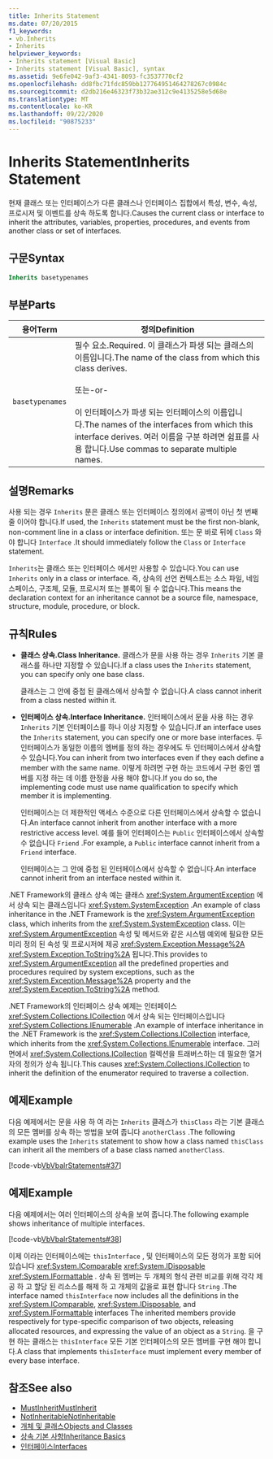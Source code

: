 ```yaml
---
title: Inherits Statement
ms.date: 07/20/2015
f1_keywords:
- vb.Inherits
- Inherits
helpviewer_keywords:
- Inherits statement [Visual Basic]
- Inherits statement [Visual Basic], syntax
ms.assetid: 9e6fe042-9af3-4341-8093-fc3537770cf2
ms.openlocfilehash: dd8fbc71fdc859bb127764951464278267c0984c
ms.sourcegitcommit: d2db216e46323f73b32ae312c9e4135258e5d68e
ms.translationtype: MT
ms.contentlocale: ko-KR
ms.lasthandoff: 09/22/2020
ms.locfileid: "90875233"
---
```

# <a name="inherits-statement"></a><span data-ttu-id="959ad-102">Inherits Statement</span><span class="sxs-lookup"><span data-stu-id="959ad-102">Inherits Statement</span></span>

<span data-ttu-id="959ad-103">현재 클래스 또는 인터페이스가 다른 클래스나 인터페이스 집합에서 특성, 변수, 속성, 프로시저 및 이벤트를 상속 하도록 합니다.</span><span class="sxs-lookup"><span data-stu-id="959ad-103">Causes the current class or interface to inherit the attributes, variables, properties, procedures, and events from another class or set of interfaces.</span></span>  
  
## <a name="syntax"></a><span data-ttu-id="959ad-104">구문</span><span class="sxs-lookup"><span data-stu-id="959ad-104">Syntax</span></span>  
  
```vb  
Inherits basetypenames  
```  
  
## <a name="parts"></a><span data-ttu-id="959ad-105">부분</span><span class="sxs-lookup"><span data-stu-id="959ad-105">Parts</span></span>  
  
|<span data-ttu-id="959ad-106">용어</span><span class="sxs-lookup"><span data-stu-id="959ad-106">Term</span></span>|<span data-ttu-id="959ad-107">정의</span><span class="sxs-lookup"><span data-stu-id="959ad-107">Definition</span></span>|  
|---|---|  
|`basetypenames`|<span data-ttu-id="959ad-108">필수 요소.</span><span class="sxs-lookup"><span data-stu-id="959ad-108">Required.</span></span> <span data-ttu-id="959ad-109">이 클래스가 파생 되는 클래스의 이름입니다.</span><span class="sxs-lookup"><span data-stu-id="959ad-109">The name of the class from which this class derives.</span></span><br /><br /> <span data-ttu-id="959ad-110">또는</span><span class="sxs-lookup"><span data-stu-id="959ad-110">-or-</span></span><br /><br /> <span data-ttu-id="959ad-111">이 인터페이스가 파생 되는 인터페이스의 이름입니다.</span><span class="sxs-lookup"><span data-stu-id="959ad-111">The names of the interfaces from which this interface derives.</span></span> <span data-ttu-id="959ad-112">여러 이름을 구분 하려면 쉼표를 사용 합니다.</span><span class="sxs-lookup"><span data-stu-id="959ad-112">Use commas to separate multiple names.</span></span>|  
  
## <a name="remarks"></a><span data-ttu-id="959ad-113">설명</span><span class="sxs-lookup"><span data-stu-id="959ad-113">Remarks</span></span>  

 <span data-ttu-id="959ad-114">사용 되는 경우 `Inherits` 문은 클래스 또는 인터페이스 정의에서 공백이 아닌 첫 번째 줄 이어야 합니다.</span><span class="sxs-lookup"><span data-stu-id="959ad-114">If used, the `Inherits` statement must be the first non-blank, non-comment line in a class or interface definition.</span></span> <span data-ttu-id="959ad-115">또는 문 바로 뒤에 `Class` 와 야 합니다 `Interface` .</span><span class="sxs-lookup"><span data-stu-id="959ad-115">It should immediately follow the `Class` or `Interface` statement.</span></span>  
  
 <span data-ttu-id="959ad-116">`Inherits`는 클래스 또는 인터페이스 에서만 사용할 수 있습니다.</span><span class="sxs-lookup"><span data-stu-id="959ad-116">You can use `Inherits` only in a class or interface.</span></span> <span data-ttu-id="959ad-117">즉, 상속의 선언 컨텍스트는 소스 파일, 네임 스페이스, 구조체, 모듈, 프로시저 또는 블록이 될 수 없습니다.</span><span class="sxs-lookup"><span data-stu-id="959ad-117">This means the declaration context for an inheritance cannot be a source file, namespace, structure, module, procedure, or block.</span></span>  
  
## <a name="rules"></a><span data-ttu-id="959ad-118">규칙</span><span class="sxs-lookup"><span data-stu-id="959ad-118">Rules</span></span>  
  
- <span data-ttu-id="959ad-119">**클래스 상속.**</span><span class="sxs-lookup"><span data-stu-id="959ad-119">**Class Inheritance.**</span></span> <span data-ttu-id="959ad-120">클래스가 문을 사용 하는 경우 `Inherits` 기본 클래스를 하나만 지정할 수 있습니다.</span><span class="sxs-lookup"><span data-stu-id="959ad-120">If a class uses the `Inherits` statement, you can specify only one base class.</span></span>  
  
     <span data-ttu-id="959ad-121">클래스는 그 안에 중첩 된 클래스에서 상속할 수 없습니다.</span><span class="sxs-lookup"><span data-stu-id="959ad-121">A class cannot inherit from a class nested within it.</span></span>  
  
- <span data-ttu-id="959ad-122">**인터페이스 상속.**</span><span class="sxs-lookup"><span data-stu-id="959ad-122">**Interface Inheritance.**</span></span> <span data-ttu-id="959ad-123">인터페이스에서 문을 사용 하는 경우 `Inherits` 기본 인터페이스를 하나 이상 지정할 수 있습니다.</span><span class="sxs-lookup"><span data-stu-id="959ad-123">If an interface uses the `Inherits` statement, you can specify one or more base interfaces.</span></span> <span data-ttu-id="959ad-124">두 인터페이스가 동일한 이름의 멤버를 정의 하는 경우에도 두 인터페이스에서 상속할 수 있습니다.</span><span class="sxs-lookup"><span data-stu-id="959ad-124">You can inherit from two interfaces even if they each define a member with the same name.</span></span> <span data-ttu-id="959ad-125">이렇게 하려면 구현 하는 코드에서 구현 중인 멤버를 지정 하는 데 이름 한정을 사용 해야 합니다.</span><span class="sxs-lookup"><span data-stu-id="959ad-125">If you do so, the implementing code must use name qualification to specify which member it is implementing.</span></span>  
  
     <span data-ttu-id="959ad-126">인터페이스는 더 제한적인 액세스 수준으로 다른 인터페이스에서 상속할 수 없습니다.</span><span class="sxs-lookup"><span data-stu-id="959ad-126">An interface cannot inherit from another interface with a more restrictive access level.</span></span> <span data-ttu-id="959ad-127">예를 들어 인터페이스는 `Public` 인터페이스에서 상속할 수 없습니다 `Friend` .</span><span class="sxs-lookup"><span data-stu-id="959ad-127">For example, a `Public` interface cannot inherit from a `Friend` interface.</span></span>  
  
     <span data-ttu-id="959ad-128">인터페이스는 그 안에 중첩 된 인터페이스에서 상속할 수 없습니다.</span><span class="sxs-lookup"><span data-stu-id="959ad-128">An interface cannot inherit from an interface nested within it.</span></span>  
  
 <span data-ttu-id="959ad-129">.NET Framework의 클래스 상속 예는 클래스 <xref:System.ArgumentException> 에서 상속 되는 클래스입니다 <xref:System.SystemException> .</span><span class="sxs-lookup"><span data-stu-id="959ad-129">An example of class inheritance in the .NET Framework is the <xref:System.ArgumentException> class, which inherits from the <xref:System.SystemException> class.</span></span> <span data-ttu-id="959ad-130">이는 <xref:System.ArgumentException> 속성 및 메서드와 같은 시스템 예외에 필요한 모든 미리 정의 된 속성 및 프로시저에 제공 <xref:System.Exception.Message%2A> <xref:System.Exception.ToString%2A> 됩니다.</span><span class="sxs-lookup"><span data-stu-id="959ad-130">This provides to <xref:System.ArgumentException> all the predefined properties and procedures required by system exceptions, such as the <xref:System.Exception.Message%2A> property and the <xref:System.Exception.ToString%2A> method.</span></span>  
  
 <span data-ttu-id="959ad-131">.NET Framework의 인터페이스 상속 예제는 인터페이스 <xref:System.Collections.ICollection> 에서 상속 되는 인터페이스입니다 <xref:System.Collections.IEnumerable> .</span><span class="sxs-lookup"><span data-stu-id="959ad-131">An example of interface inheritance in the .NET Framework is the <xref:System.Collections.ICollection> interface, which inherits from the <xref:System.Collections.IEnumerable> interface.</span></span> <span data-ttu-id="959ad-132">그러면에서 <xref:System.Collections.ICollection> 컬렉션을 트래버스하는 데 필요한 열거자의 정의가 상속 됩니다.</span><span class="sxs-lookup"><span data-stu-id="959ad-132">This causes <xref:System.Collections.ICollection> to inherit the definition of the enumerator required to traverse a collection.</span></span>  
  
## <a name="example"></a><span data-ttu-id="959ad-133">예제</span><span class="sxs-lookup"><span data-stu-id="959ad-133">Example</span></span>  

 <span data-ttu-id="959ad-134">다음 예제에서는 문을 사용 하 여 라는 `Inherits` 클래스가 `thisClass` 라는 기본 클래스의 모든 멤버를 상속 하는 방법을 보여 줍니다 `anotherClass` .</span><span class="sxs-lookup"><span data-stu-id="959ad-134">The following example uses the `Inherits` statement to show how a class named `thisClass` can inherit all the members of a base class named `anotherClass`.</span></span>  
  
 [!code-vb[VbVbalrStatements#37](~/samples/snippets/visualbasic/VS_Snippets_VBCSharp/VbVbalrStatements/VB/Class1.vb#37)]  
  
## <a name="example"></a><span data-ttu-id="959ad-135">예제</span><span class="sxs-lookup"><span data-stu-id="959ad-135">Example</span></span>  

 <span data-ttu-id="959ad-136">다음 예제에서는 여러 인터페이스의 상속을 보여 줍니다.</span><span class="sxs-lookup"><span data-stu-id="959ad-136">The following example shows inheritance of multiple interfaces.</span></span>  
  
 [!code-vb[VbVbalrStatements#38](~/samples/snippets/visualbasic/VS_Snippets_VBCSharp/VbVbalrStatements/VB/Class1.vb#38)]  
  
 <span data-ttu-id="959ad-137">이제 이라는 인터페이스에는 `thisInterface` , 및 인터페이스의 모든 정의가 포함 되어 있습니다 <xref:System.IComparable> <xref:System.IDisposable> <xref:System.IFormattable> . 상속 된 멤버는 두 개체의 형식 관련 비교를 위해 각각 제공 하 고 할당 된 리소스를 해제 하 고 개체의 값을로 표현 합니다 `String` .</span><span class="sxs-lookup"><span data-stu-id="959ad-137">The interface named `thisInterface` now includes all the definitions in the <xref:System.IComparable>, <xref:System.IDisposable>, and <xref:System.IFormattable> interfaces The inherited members provide respectively for type-specific comparison of two objects, releasing allocated resources, and expressing the value of an object as a `String`.</span></span> <span data-ttu-id="959ad-138">을 구현 하는 클래스는 `thisInterface` 모든 기본 인터페이스의 모든 멤버를 구현 해야 합니다.</span><span class="sxs-lookup"><span data-stu-id="959ad-138">A class that implements `thisInterface` must implement every member of every base interface.</span></span>  
  
## <a name="see-also"></a><span data-ttu-id="959ad-139">참조</span><span class="sxs-lookup"><span data-stu-id="959ad-139">See also</span></span>

- [<span data-ttu-id="959ad-140">MustInherit</span><span class="sxs-lookup"><span data-stu-id="959ad-140">MustInherit</span></span>](../modifiers/mustinherit.md)
- [<span data-ttu-id="959ad-141">NotInheritable</span><span class="sxs-lookup"><span data-stu-id="959ad-141">NotInheritable</span></span>](../modifiers/notinheritable.md)
- [<span data-ttu-id="959ad-142">개체 및 클래스</span><span class="sxs-lookup"><span data-stu-id="959ad-142">Objects and Classes</span></span>](../../programming-guide/language-features/objects-and-classes/index.md)
- [<span data-ttu-id="959ad-143">상속 기본 사항</span><span class="sxs-lookup"><span data-stu-id="959ad-143">Inheritance Basics</span></span>](../../programming-guide/language-features/objects-and-classes/inheritance-basics.md)
- [<span data-ttu-id="959ad-144">인터페이스</span><span class="sxs-lookup"><span data-stu-id="959ad-144">Interfaces</span></span>](../../programming-guide/language-features/interfaces/index.md)
